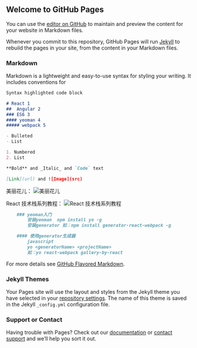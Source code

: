 ## Welcome to GitHub Pages

You can use the [editor on GitHub](https://github.com/loungcingzeon/Blog/edit/master/index.md) to maintain and preview the content for your website in Markdown files.

Whenever you commit to this repository, GitHub Pages will run [Jekyll](https://jekyllrb.com/) to rebuild the pages in your site, from the content in your Markdown files.

### Markdown

Markdown is a lightweight and easy-to-use syntax for styling your writing. It includes conventions for

```markdown
Syntax highlighted code block

# React 1
##  Angular 2
### ES6 3
#### yeoman 4
##### webpack 5

- Bulleted
- List

1. Numbered
2. List

**Bold** and _Italic_ and `Code` text

[Link](url) and ![Image](src)
```
美丽花儿： 
![美丽花儿](http://ww2.sinaimg.cn/large/56d258bdjw1eugeubg8ujj21kw16odn6.jpg "美丽花儿")

React 技术栈系列教程： 
![React 技术栈系列教程](http://www.ruanyifeng.com/blogimg/asset/2016/bg2016092301.png "技术栈系列教程")
```markdown
	### yeoman入门	
		安装yeoman  npm install yo -g
		安装generator 如：npm install generator-react-webpack -g

	#### 使用generator生成器
		javascript
		yo <generatorName> <projectName>
		如：yo react-webpack gallery-by-react
```
For more details see [GitHub Flavored Markdown](https://guides.github.com/features/mastering-markdown/).

### Jekyll Themes

Your Pages site will use the layout and styles from the Jekyll theme you have selected in your [repository settings](https://github.com/loungcingzeon/Blog/settings). The name of this theme is saved in the Jekyll `_config.yml` configuration file.

### Support or Contact

Having trouble with Pages? Check out our [documentation](https://help.github.com/categories/github-pages-basics/) or [contact support](https://github.com/contact) and we’ll help you sort it out.
